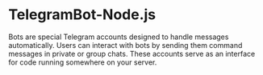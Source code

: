 # TelegramBot-Node.js
Bots are special Telegram accounts designed to handle messages automatically. Users can interact with bots by sending them command messages in private or group chats. These accounts serve as an interface for code running somewhere on your server.
